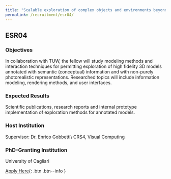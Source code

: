 ```yaml
---
title: "Scalable exploration of complex objects and environments beyond plain visual replication"
permalink: /recruitment/esr04/
---
```

## ESR04

### Objectives

In collaboration with TUW, the fellow will study modeling methods and interaction techniques for permitting exploration of high fidelity 3D models annotated with semantic (conceptual) information and with non-purely photorealistic representations. Researched topics will include information modeling, rendering methods, and user interfaces.

### Expected Results

Scientific publications, research reports and internal prototype implementation of exploration methods for annotated models. 

### Host Institution

Supervisor: Dr. Enrico Gobbetti\\
CRS4, Visual Computing

### PhD-Granting Institution

University of Cagliari

[Apply Here](/recruitment/apply/){: .btn .btn--info }